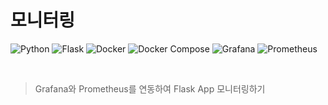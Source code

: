 # 모니터링

![Python](https://img.shields.io/badge/python-3670A0?style=for-the-badge&logo=python&logoColor=ffdd54)
![Flask](https://img.shields.io/badge/flask-005571?style=for-the-badge&logo=flask)
![Docker](https://img.shields.io/badge/Docker-005571?style=for-the-badge&logo=docker)
![Docker Compose](https://img.shields.io/badge/docker_compose-005571?style=for-the-badge&logo=docker)
![Grafana](https://img.shields.io/badge/grafana-%23F05033.svg?style=for-the-badge&logo=grafana&logoColor=white)
![Prometheus](https://img.shields.io/badge/prometheus-%23121011.svg?style=for-the-badge&logo=prometheus&logoColor=white)

<br>

> Grafana와 Prometheus를 연동하여 Flask App 모니터링하기
